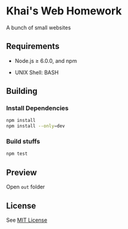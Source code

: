# Khai's Web Homework
A bunch of small websites

## Requirements

* Node.js ≥ 6.0.0, and npm

* UNIX Shell: BASH

## Building

### Install Dependencies

```bash
npm install
npm install --only=dev
```

### Build stuffs

```bash
npm test
```

## Preview

Open `out` folder

## License

See [MIT License](https://goo.gl/Xrvkxh)
